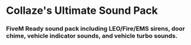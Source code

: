 # Collaze's Ultimate Sound Pack

### FiveM Ready sound pack including LEO/Fire/EMS sirens, door chime, vehicle indicator sounds, and vehicle turbo sounds.
